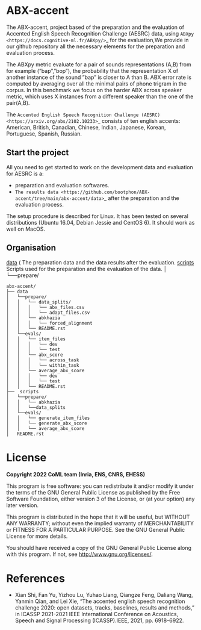 ABX-accent 
==============
The ABX-accent, project based of the preparation and the evaluation of Accented English Speech Recognition Challenge (AESRC) data, using `ABXpy <https://docs.cognitive-ml.fr/ABXpy/>`_ for the evaluation,We provide in our github repository all the necessary elements for the preparation and evaluation process.

The ABXpy metric evaluate for a pair of sounds representations (A,B) from for example (”bap”,”bop”), the probability that the representation X of another instance of the sound ”bap” is closer to A than B. ABX error rate is computed by averaging over all the minimal pairs of phone trigram in the corpus. 
In this benchmark we focus on the harder ABX across speaker metric, which uses X instances from a different speaker than the one of the pair(A,B).

The `Accented English Speech Recognition Challenge (AESRC) <https://arxiv.org/abs/2102.10233>`_ consists of ten english accents: American, British, Canadian, Chinese, Indian, Japanese, Korean, Portuguese, Spanish, Russian.

Start the project
-------------------
All you need to get started to work on the development data and evaluation for AESRC is a:

- preparation and evaluation softwares.
- `The results data <https://github.com/bootphon/ABX-accent/tree/main/abx-accent/data>`_ after the preparation and the evaluation process.

The setup procedure is described for Linux. It has been tested on several distributions (Ubuntu 16.04, Debian Jessie and CentOS 6). It should work as well on MacOS.

Organisation
------------
[data](https://github.com/bootphon/ABX-accent/tree/main/abx-accent/data) ( The preparation data and the data results after the evaluation.
[scripts](https://github.com/bootphon/ABX-accent/tree/main/abx-accent/scripts) Scripts used for the preparation and the evaluation of the data.
│   └──prepare/
```
abx-accent/
├── data
│   └──prepare/
│   │   └── data_splits/
│   │   │   └── abx_files.csv
│   │   │   └── adapt_files.csv
│   │   └── abkhazia
│   │   │   └── forced_alignment
│   │   └── README.rst
│   └──evals/
│   │   └── item_files
│   │   │   └── dev
│   │   │   └── test
│   │   └── abx_score
│   │   │   └── across_task
│   │   │   └── within_task
│   │   └── average_abx_score
│   │   │   └── dev
│   │   │   └── test
│   │   └── README.rst
├──  scripts
│   └──prepare/
│   │   └── abkhazia
│   │   └──data_splits
│   └──evals/
│   │   └── generate_item_files
│   │   └── generate_abx_score
│   │   └── average_abx_score
│   README.rst
```

License
========

**Copyright 2022 CoML team (Inria, ENS, CNRS, EHESS)**

This program is free software: you can redistribute it and/or modify
it under the terms of the GNU General Public License as published by
the Free Software Foundation, either version 3 of the License, or
(at your option) any later version.

This program is distributed in the hope that it will be useful,
but WITHOUT ANY WARRANTY; without even the implied warranty of
MERCHANTABILITY or FITNESS FOR A PARTICULAR PURPOSE.  See the
GNU General Public License for more details.

You should have received a copy of the GNU General Public License
along with this program.  If not, see <http://www.gnu.org/licenses/>.

References 
===========
- Xian Shi, Fan Yu, Yizhou Lu, Yuhao Liang, Qiangze Feng, Daliang Wang, Yanmin Qian, and Lei Xie, “The accented english speech recognition challenge 2020:
  open datasets, tracks, baselines, results and methods,” in ICASSP 2021-2021 IEEE International Conference on Acoustics, Speech and Signal Processing       (ICASSP).IEEE, 2021, pp. 6918–6922.
  



